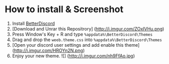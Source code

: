 # How to install & Screenshot
1. Install [BetterDiscord](https://betterdiscord.net/home/)
2. [Download and Unrar this Repositrory] (http://i.imgur.com/ZOxIVHu.png)
3. Press Window's Key + R and type `%appdata%\BetterDiscord\Themes`
4. Drag and drop the `weeb.theme.css` into `%appdata%\BetterDiscord\Themes`
5. [Open your discord user settings and add enable this theme] (http://i.imgur.com/HROYn2N.png)
6. Enjoy your new theme.
![] (http://i.imgur.com/nh9FfAo.jpg)
